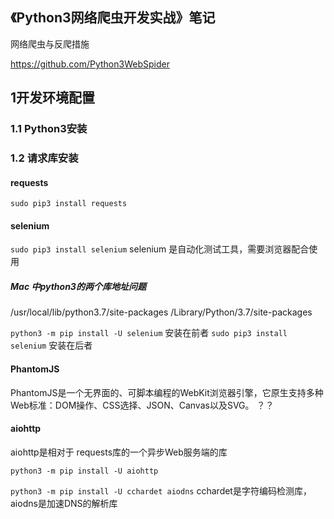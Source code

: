 《Python3网络爬虫开发实战》笔记
--------------

网络爬虫与反爬措施

https://github.com/Python3WebSpider

## 1开发环境配置

### 1.1 Python3安装

### 1.2 请求库安装

#### requests
`sudo pip3 install requests`

#### selenium
`sudo pip3 install selenium`      selenium 是自动化测试工具，需要浏览器配合使用


##### Mac 中python3的两个库地址问题
/usr/local/lib/python3.7/site-packages
/Library/Python/3.7/site-packages


`python3 -m pip install -U selenium` 安装在前者
`sudo pip3 install selenium` 安装在后者

#### PhantomJS

PhantomJS是一个无界面的、可脚本编程的WebKit浏览器引擎，它原生支持多种Web标准：DOM操作、CSS选择、JSON、Canvas以及SVG。
？？

#### aiohttp 

aiohttp是相对于 requests库的一个异步Web服务端的库

`python3 -m pip install -U aiohttp`

`python3 -m pip install -U cchardet aiodns`
cchardet是字符编码检测库，aiodns是加速DNS的解析库

